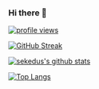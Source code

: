 ### Hi there 👋

[![profile views](https://komarev.com/ghpvc/?username=sekedus&color=1e73be&style=flat-square)](https://github.com/sekedus)

[![GitHub Streak](https://streak-stats.demolab.com?user=sekedus&theme=bear&background=2D333B&border=444C56&fire=539BF5&ring=539BF56F&currStreakNum=ADBAC7&currStreakLabel=539BF5&stroke=444C56&sideNums=46954A&sideLabels=ADBAC7)](https://github.com/sekedus)
<!-- https://streak-stats.demolab.com/demo/?user=sekedus&theme=bear&hide_border=false&border_radius=4.5&locale=en&date_format=&mode=daily&exclude_days=&sections=total%2Ccurrent%2Clongest&card_width=495&type=svg&background-type=solid&properties=dates&background=%232D333B&border=%23444C56&fire=%23539BF5&ring=%23539BF56F&currStreakNum=%23ADBAC7&currStreakLabel=%23539BF5&stroke=%23444C56&sideNums=%2346954A&sideLabels=%23ADBAC7 -->

[![sekedus's github stats](https://github-readme-stats.vercel.app/api?username=sekedus&show_icons=true&count_private=true&bg_color=2d333b&text_color=adbac7&title_color=539bf5&icon_color=46954a&border_color=444c56)](https://github.com/sekedus)

[![Top Langs](https://github-readme-stats.vercel.app/api/top-langs/?username=sekedus&layout=compact&bg_color=2d333b&text_color=adbac7&title_color=539bf5&icon_color=46954a&border_color=444c56)](https://github.com/sekedus)

<!--
**sekedus/sekedus** is a ✨ _special_ ✨ repository because its `README.md` (this file) appears on your GitHub profile.

Here are some ideas to get you started:

- 🔭 I’m currently working on ...
- 🌱 I’m currently learning ...
- 👯 I’m looking to collaborate on ...
- 🤔 I’m looking for help with ...
- 💬 Ask me about ...
- 📫 How to reach me: ...
- 😄 Pronouns: ...
- ⚡ Fun fact: ...
-->
